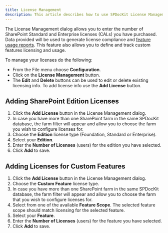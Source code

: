 ```yaml
---
title: License Management
description: This article describes how to use SPDocKit License Management wizard.
---
```

The License Management dialog allows you to enter the number of SharePoint Standard and Enterprise licenses (CALs) you have purchased. Data provided will be used to generate license compliance and [feature usage reports](#internal/get-to-know-documentation-toolkit/reports-screen/#panel-2). This feature also allows you to define and track custom features licensing and usage.

To manage your licenses do the following:

* From the File menu choose __Configuration__.
* Click on the __License Management__ button.
* The __Edit__ and __Delete__ buttons can be used to edit or delete existing licensing info. To add license info use the __Add License__ button.

## Adding SharePoint Edition Licenses

1. Click the __Add License__ button in the License Management dialog.
2. In case you have more than one SharePoint farm in the same SPDocKit database, the farm filter will appear and allow you to choose the farm you wish to configure licenses for.
3. Choose the __Edition__ license type (Foundation, Standard or Enterprise).
4. Select your __Edition__.
5. Enter the __Number of Licenses__ (users) for the edition you have selected.
6. Click __Add__ to save.

## Adding Licenses for Custom Features

1. Click the __Add License__ button in the License Management dialog.
2. Choose the __Custom Feature__ license type.
3. In case you have more than one SharePoint farm in the same SPDocKit database, the farm filter will appear and allow you to choose the farm that you wish to configure licenses for.
4. Select from one of the available __Feature Scope__. The selected feature scope should match licensing for the selected feature.
5. Select your __Feature__.
6. Enter the __Number of Licenses__ (users) for the feature you have selected.
7. Click __Add__ to save.